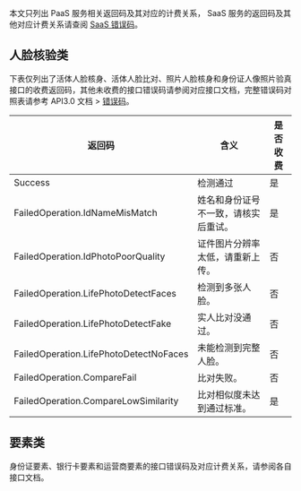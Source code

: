 本文只列出 PaaS 服务相关返回码及其对应的计费关系， SaaS 服务的返回码及其他对应计费关系请查阅 [SaaS 错误码](https://cloud.tencent.com/document/product/1007/47912)。

## 人脸核验类
下表仅列出了活体人脸核身、活体人脸比对、照片人脸核身和身份证人像照片验真接口的收费返回码，其他未收费的接口错误码请参阅对应接口文档，完整错误码对照表请参考 API3.0 文档 > [错误码](https://cloud.tencent.com/document/product/1007/31332)。

| 返回码 | 含义                         | 是否收费 |
| ------ | ---------------------------- | -------- |
| Success | 检测通过 | 是 |
| FailedOperation.IdNameMisMatch|	姓名和身份证号不一致，请核实后重试。  | 是       |
|FailedOperation.IdPhotoPoorQuality	|证件图片分辨率太低，请重新上传。|否|
| FailedOperation.LifePhotoDetectFaces	|检测到多张人脸。| 否   |
| FailedOperation.LifePhotoDetectFake	|实人比对没通过。| 否   |
|FailedOperation.LifePhotoDetectNoFaces	|未能检测到完整人脸。| 否|
| FailedOperation.CompareFail	|比对失败。|否    |
| FailedOperation.CompareLowSimilarity	|比对相似度未达到通过标准。|是 |

## 要素类
身份证要素、银行卡要素和运营商要素的接口错误码及对应计费关系，请参阅各自接口文档。
